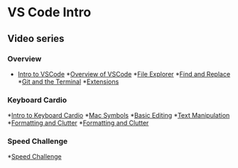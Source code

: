 # VS Code Intro

## Video series

### Overview

* <a href="https://vimeo.com/album/5349754/video/297768289">Intro to VSCode</a>
*<a href="https://vimeo.com/album/5349754/video/297768486">Overview of VSCode</a>
*<a href="https://vimeo.com/album/5349754/video/297767046">File Explorer</a>
*<a href="https://vimeo.com/album/5349754/video/297767424">Find and Replace</a>
*<a href="https://vimeo.com/album/5349754/video/297768880">Git and the Terminal</a>
*<a href="https://vimeo.com/album/5349754/video/297766777">Extensions</a>

### Keyboard Cardio

*<a href="https://vimeo.com/album/5349754/video/297768159">Intro to Keyboard Cardio</a>
*<a href="https://vimeo.com/album/5349754/video/297768462">Mac Symbols</a>
*<a href="https://vimeo.com/album/5349754/video/297766523">Basic Editing</a>
*<a href="https://vimeo.com/album/5349754/video/297769026">Text Manipulation</a>
*<a href="https://vimeo.com/album/5349754/video/297768026">Formatting and Clutter</a>
*<a href="https://vimeo.com/album/5349754/video/297767264">Formatting and Clutter</a>

### Speed Challenge

*<a href="https://github.com/Rasbandit/Super-Speed-Challenge">Speed Challenge</a>